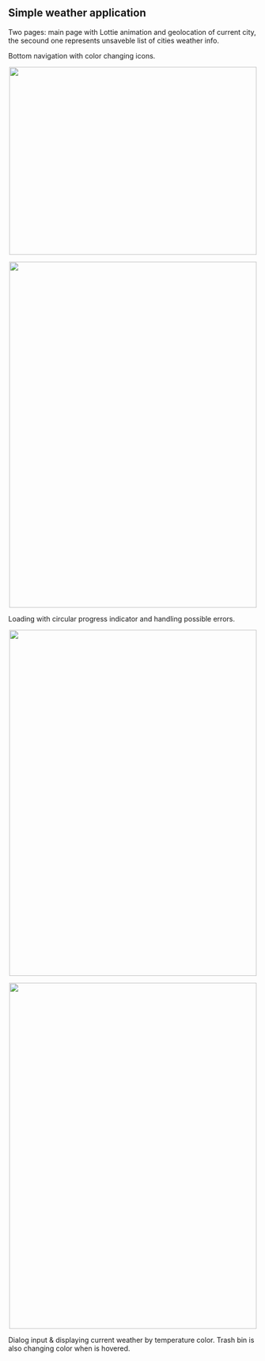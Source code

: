 ## Simple weather application
Two pages: main page with Lottie animation and geolocation of current city, the secound one represents unsaveble list of cities weather info.

Bottom navigation with color changing icons.


<p align="center">
  <img width="500" height="380" src="https://github.com/A1ishka/simple-weather-flutter-app/assets/100873237/b936eb77-a351-4af5-8848-de45b86878e2">
</p>
<p align="center">
  <img width="500" height="700" src="https://github.com/A1ishka/simple-weather-flutter-app/assets/100873237/e473daa7-3aee-4d4b-88b6-9138a0b9deda">
</p>

Loading with circular progress indicator and handling possible errors.

<p align="center">
  <img width="500" height="700" src="https://github.com/A1ishka/simple-weather-flutter-app/assets/100873237/b7539172-a320-4acc-b167-51612854ab02">
</p>
<p align="center">
  <img width="500" height="700" src="https://github.com/A1ishka/simple-weather-flutter-app/assets/100873237/6891b7f7-2db9-4c6b-b72f-69db182f5c7f">
</p>
Dialog input & displaying current weather by temperature color. Trash bin is also changing color when is hovered.
